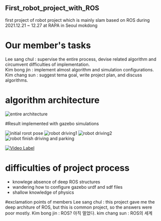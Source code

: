 ## First_robot_project_with_ROS
first project of robot project which is mainly slam based on ROS during 2021.12.21 ~ 12.27 at RAPA in Seoul mokdong  

# Our member's tasks  
Lee sang chul : supervise the entire process, devise related algorithm and circumvent difficulties of implementation.  
Kim bong jin : implement almost algorithm and simulation configurations.  
Kim chang sun : suggest tema goal, write project plan, and discuss algorithms.  

# algorithm architecture
<img src="https://user-images.githubusercontent.com/80735382/147632591-0f21271a-604e-4213-97fa-4554c944f89d.png" alt="entire architecture"/>
 

#Result implemented with gazebo simulations

 <img src = "https://user-images.githubusercontent.com/80735382/147632831-a8b1f007-a4e5-4a46-8a49-0ffbcc2c878c.png" alt = "initial rorot pose"/>
 <img src = "https://user-images.githubusercontent.com/80735382/147633634-7a5035a1-6b73-474a-bc3f-484c7dad9f65.png" alt = "robot driving1"/>
<img src = "https://user-images.githubusercontent.com/80735382/147632922-41e3c229-dd5b-4327-9608-910bade3bfac.png" alt="robot driving2"/>
<img src = "https://user-images.githubusercontent.com/80735382/147632962-1da4d1de-f368-4fd6-b12e-ab626bf023f3.png" alt= "robot finish driving and parking"/>
     
 
[![Video Label](http://img.youtube.com/vi/n64z70I2Wrk/0.jpg)](https://youtu.be/n64z70I2Wrk?t=0s)

# difficulties of project process
 <ul>
  <li>knowlege absence of deep ROS structures</li>
  <li>wandering how to configure gazebo urdf and sdf files</li>
  <li>shallow knowledge of physics</li>
</ul> 

#exclamation points of members
Lee sang chul : this project gave me the deep architure of ROS, but this is common project, so the answers were poor mostly. 
Kim bong jin : ROS? 아직 멀었다.
kim chang sun : ROS의 세계


